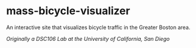 # mass-bicycle-visualizer

An interactive site that visualizes bicycle traffic in the Greater Boston area.

*Originally a DSC106 Lab at the University of California, San Diego*

